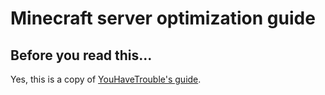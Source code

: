 # Minecraft server optimization guide
## Before you read this...
Yes, this is a copy of [YouHaveTrouble's guide](https://github.com/YouHaveTrouble/minecraft-optimization). 

